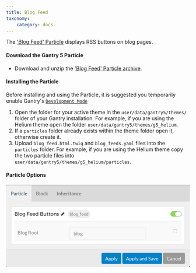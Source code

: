 ```yaml
---
title: Blog Feed
taxonomy:
    category: docs
---
```


The ['Blog Feed' Particle](https://github.com/hibbitts-design/grav-gantry5-particle-blog-feed) displays RSS buttons on blog pages.

#### Download the Gantry 5 Particle
* Download and unzip the ['Blog Feed' Particle archive](https://github.com/hibbitts-design/grav-gantry5-particle-blog-feed/archive/master.zip).

#### Installing the Particle

Before installing and using the Particle, it is suggested you temporarily enable Gantry's [`Development Mode`](http://docs.gantry.org/gantry5/configure/extras)

1. Open the folder for your active theme in the `user/data/gantry5/themes/` folder of your Gantry installation. For example, if you are using the Helium theme open the folder `user/data/gantry5/themes/g5_helium`.
2. If a `particles` folder already exists within the theme folder open it, otherwise create it.
3. Upload `blog_feed.html.twig` and `blog_feeds.yaml` files into the `particles` folder. For example, if you are using the Helium theme copy the two particle files into `user/data/gantry5/themes/g5_helium/particles`.

#### Particle Options
!['Blog Feed' options](https://github.com/paulhibbitts/github-repo-images/blob/master/blog-feed-options.png?raw=true)
